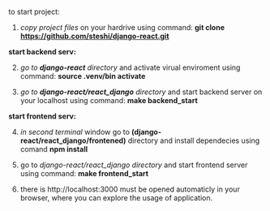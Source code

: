 to start project:

1) *copy project files* on your hardrive using command: <b> git clone https://github.com/steshi/django-react.git </b>

<b> start backend serv: </b>

2) *go to  <b>django-react</b> directory* and activate virual enviroment using command: <b> source .venv/bin activate </b>
 
3) *go to  <b>django-react/react_django</b>  directory* and start backend server on your localhost using command: <b> make backend_start </b>
 
 <b> start frontend serv: </b>
 
4) *in second terminal* window  go to <b> (django-react/react_django/frontened)</b> directory and install dependecies using comand <b> npm install </b> 

5) go to *django-react/react_django  directory* and start frontend server using command: <b> make frontend_start </b>
 
6) there is http://localhost:3000 must be opened automaticly in your browser, where you can explore the usage of application.
